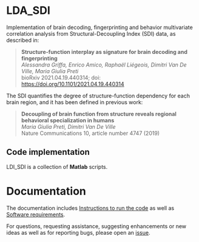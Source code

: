 # LDA_SDI

Implementation of brain decoding, fingerprinting and behavior multivariate correlation analysis from Structural-Decoupling Index (SDI) data, as described in:

> **Structure-function interplay as signature for brain decoding and fingerprinting**  
> *Alessandra Griffa, Enrico Amico, Raphaël Liégeois, Dimitri Van De Ville, Maria Giulia Preti*  
> bioRxiv 2021.04.19.440314; doi: https://doi.org/10.1101/2021.04.19.440314


The SDI quantifies the degree of structure-function dependency for each brain region, and it has been defined in previous work:

> **Decoupling of brain function from structure reveals regional behavioral specialization in humans**  
> *Maria Giulia Preti, Dimitri Van De Ville*  
> Nature Communications 10, article number 4747 (2019)

## Code implementation

LDI_SDI is a collection of **Matlab** scripts.


# Documentation

The documentation includes [Instructions to run the code](https://github.com/daducci/AMICO/wiki/Installation) as well as [Software requirements](https://github.com/daducci/AMICO/wiki/Home).

For questions, requesting assistance, suggesting enhancements or new ideas as well as for reporting bugs, please open an [issue](https://github.com/daducci/AMICO/issues).
